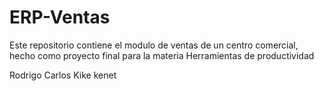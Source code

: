 # ERP-Ventas
Este repositorio contiene el modulo de ventas de un centro comercial, hecho como proyecto final para la materia Herramientas de productividad

Rodrigo
Carlos
Kike
kenet